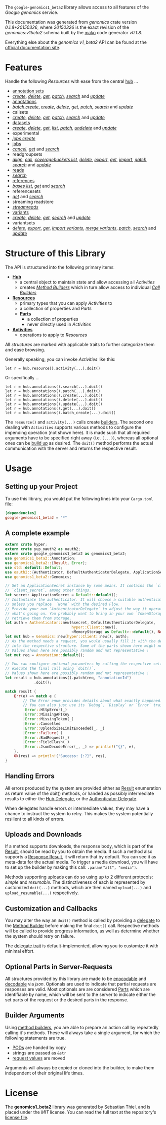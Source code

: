 <!---
DO NOT EDIT !
This file was generated automatically from 'src/mako/api/README.md.mako'
DO NOT EDIT !
-->
The `google-genomics1_beta2` library allows access to all features of the *Google genomics* service.

This documentation was generated from *genomics* crate version *0.1.8+20150326*, where *20150326* is the exact revision of the *genomics:v1beta2* schema built by the [mako](http://www.makotemplates.org/) code generator *v0.1.8*.

Everything else about the *genomics* *v1_beta2* API can be found at the
[official documentation site](https://developers.google.com/genomics/v1beta2/reference).
# Features

Handle the following *Resources* with ease from the central [hub](http://byron.github.io/google-apis-rs/google_genomics1_beta2/struct.Genomics.html) ... 

* [annotation sets](http://byron.github.io/google-apis-rs/google_genomics1_beta2/struct.AnnotationSet.html)
 * [*create*](http://byron.github.io/google-apis-rs/google_genomics1_beta2/struct.AnnotationSetCreateCall.html), [*delete*](http://byron.github.io/google-apis-rs/google_genomics1_beta2/struct.AnnotationSetDeleteCall.html), [*get*](http://byron.github.io/google-apis-rs/google_genomics1_beta2/struct.AnnotationSetGetCall.html), [*patch*](http://byron.github.io/google-apis-rs/google_genomics1_beta2/struct.AnnotationSetPatchCall.html), [*search*](http://byron.github.io/google-apis-rs/google_genomics1_beta2/struct.AnnotationSetSearchCall.html) and [*update*](http://byron.github.io/google-apis-rs/google_genomics1_beta2/struct.AnnotationSetUpdateCall.html)
* [annotations](http://byron.github.io/google-apis-rs/google_genomics1_beta2/struct.Annotation.html)
 * [*batch create*](http://byron.github.io/google-apis-rs/google_genomics1_beta2/struct.AnnotationBatchCreateCall.html), [*create*](http://byron.github.io/google-apis-rs/google_genomics1_beta2/struct.AnnotationCreateCall.html), [*delete*](http://byron.github.io/google-apis-rs/google_genomics1_beta2/struct.AnnotationDeleteCall.html), [*get*](http://byron.github.io/google-apis-rs/google_genomics1_beta2/struct.AnnotationGetCall.html), [*patch*](http://byron.github.io/google-apis-rs/google_genomics1_beta2/struct.AnnotationPatchCall.html), [*search*](http://byron.github.io/google-apis-rs/google_genomics1_beta2/struct.AnnotationSearchCall.html) and [*update*](http://byron.github.io/google-apis-rs/google_genomics1_beta2/struct.AnnotationUpdateCall.html)
* callsets
 * [*create*](http://byron.github.io/google-apis-rs/google_genomics1_beta2/struct.CallsetCreateCall.html), [*delete*](http://byron.github.io/google-apis-rs/google_genomics1_beta2/struct.CallsetDeleteCall.html), [*get*](http://byron.github.io/google-apis-rs/google_genomics1_beta2/struct.CallsetGetCall.html), [*patch*](http://byron.github.io/google-apis-rs/google_genomics1_beta2/struct.CallsetPatchCall.html), [*search*](http://byron.github.io/google-apis-rs/google_genomics1_beta2/struct.CallsetSearchCall.html) and [*update*](http://byron.github.io/google-apis-rs/google_genomics1_beta2/struct.CallsetUpdateCall.html)
* [datasets](http://byron.github.io/google-apis-rs/google_genomics1_beta2/struct.Dataset.html)
 * [*create*](http://byron.github.io/google-apis-rs/google_genomics1_beta2/struct.DatasetCreateCall.html), [*delete*](http://byron.github.io/google-apis-rs/google_genomics1_beta2/struct.DatasetDeleteCall.html), [*get*](http://byron.github.io/google-apis-rs/google_genomics1_beta2/struct.DatasetGetCall.html), [*list*](http://byron.github.io/google-apis-rs/google_genomics1_beta2/struct.DatasetListCall.html), [*patch*](http://byron.github.io/google-apis-rs/google_genomics1_beta2/struct.DatasetPatchCall.html), [*undelete*](http://byron.github.io/google-apis-rs/google_genomics1_beta2/struct.DatasetUndeleteCall.html) and [*update*](http://byron.github.io/google-apis-rs/google_genomics1_beta2/struct.DatasetUpdateCall.html)
* experimental
 * [*jobs create*](http://byron.github.io/google-apis-rs/google_genomics1_beta2/struct.ExperimentalJobCreateCall.html)
* [jobs](http://byron.github.io/google-apis-rs/google_genomics1_beta2/struct.Job.html)
 * [*cancel*](http://byron.github.io/google-apis-rs/google_genomics1_beta2/struct.JobCancelCall.html), [*get*](http://byron.github.io/google-apis-rs/google_genomics1_beta2/struct.JobGetCall.html) and [*search*](http://byron.github.io/google-apis-rs/google_genomics1_beta2/struct.JobSearchCall.html)
* readgroupsets
 * [*align*](http://byron.github.io/google-apis-rs/google_genomics1_beta2/struct.ReadgroupsetAlignCall.html), [*call*](http://byron.github.io/google-apis-rs/google_genomics1_beta2/struct.ReadgroupsetCallCall.html), [*coveragebuckets list*](http://byron.github.io/google-apis-rs/google_genomics1_beta2/struct.ReadgroupsetCoveragebucketListCall.html), [*delete*](http://byron.github.io/google-apis-rs/google_genomics1_beta2/struct.ReadgroupsetDeleteCall.html), [*export*](http://byron.github.io/google-apis-rs/google_genomics1_beta2/struct.ReadgroupsetExportCall.html), [*get*](http://byron.github.io/google-apis-rs/google_genomics1_beta2/struct.ReadgroupsetGetCall.html), [*import*](http://byron.github.io/google-apis-rs/google_genomics1_beta2/struct.ReadgroupsetImportCall.html), [*patch*](http://byron.github.io/google-apis-rs/google_genomics1_beta2/struct.ReadgroupsetPatchCall.html), [*search*](http://byron.github.io/google-apis-rs/google_genomics1_beta2/struct.ReadgroupsetSearchCall.html) and [*update*](http://byron.github.io/google-apis-rs/google_genomics1_beta2/struct.ReadgroupsetUpdateCall.html)
* [reads](http://byron.github.io/google-apis-rs/google_genomics1_beta2/struct.Read.html)
 * [*search*](http://byron.github.io/google-apis-rs/google_genomics1_beta2/struct.ReadSearchCall.html)
* [references](http://byron.github.io/google-apis-rs/google_genomics1_beta2/struct.Reference.html)
 * [*bases list*](http://byron.github.io/google-apis-rs/google_genomics1_beta2/struct.ReferenceBaseListCall.html), [*get*](http://byron.github.io/google-apis-rs/google_genomics1_beta2/struct.ReferenceGetCall.html) and [*search*](http://byron.github.io/google-apis-rs/google_genomics1_beta2/struct.ReferenceSearchCall.html)
* referencesets
 * [*get*](http://byron.github.io/google-apis-rs/google_genomics1_beta2/struct.ReferencesetGetCall.html) and [*search*](http://byron.github.io/google-apis-rs/google_genomics1_beta2/struct.ReferencesetSearchCall.html)
* streaming readstore
 * [*streamreads*](http://byron.github.io/google-apis-rs/google_genomics1_beta2/struct.StreamingReadstoreStreamreadCall.html)
* [variants](http://byron.github.io/google-apis-rs/google_genomics1_beta2/struct.Variant.html)
 * [*create*](http://byron.github.io/google-apis-rs/google_genomics1_beta2/struct.VariantCreateCall.html), [*delete*](http://byron.github.io/google-apis-rs/google_genomics1_beta2/struct.VariantDeleteCall.html), [*get*](http://byron.github.io/google-apis-rs/google_genomics1_beta2/struct.VariantGetCall.html), [*search*](http://byron.github.io/google-apis-rs/google_genomics1_beta2/struct.VariantSearchCall.html) and [*update*](http://byron.github.io/google-apis-rs/google_genomics1_beta2/struct.VariantUpdateCall.html)
* variantsets
 * [*delete*](http://byron.github.io/google-apis-rs/google_genomics1_beta2/struct.VariantsetDeleteCall.html), [*export*](http://byron.github.io/google-apis-rs/google_genomics1_beta2/struct.VariantsetExportCall.html), [*get*](http://byron.github.io/google-apis-rs/google_genomics1_beta2/struct.VariantsetGetCall.html), [*import variants*](http://byron.github.io/google-apis-rs/google_genomics1_beta2/struct.VariantsetImportVariantCall.html), [*merge variants*](http://byron.github.io/google-apis-rs/google_genomics1_beta2/struct.VariantsetMergeVariantCall.html), [*patch*](http://byron.github.io/google-apis-rs/google_genomics1_beta2/struct.VariantsetPatchCall.html), [*search*](http://byron.github.io/google-apis-rs/google_genomics1_beta2/struct.VariantsetSearchCall.html) and [*update*](http://byron.github.io/google-apis-rs/google_genomics1_beta2/struct.VariantsetUpdateCall.html)




# Structure of this Library

The API is structured into the following primary items:

* **[Hub](http://byron.github.io/google-apis-rs/google_genomics1_beta2/struct.Genomics.html)**
    * a central object to maintain state and allow accessing all *Activities*
    * creates [*Method Builders*](http://byron.github.io/google-apis-rs/google_genomics1_beta2/trait.MethodsBuilder.html) which in turn
      allow access to individual [*Call Builders*](http://byron.github.io/google-apis-rs/google_genomics1_beta2/trait.CallBuilder.html)
* **[Resources](http://byron.github.io/google-apis-rs/google_genomics1_beta2/trait.Resource.html)**
    * primary types that you can apply *Activities* to
    * a collection of properties and *Parts*
    * **[Parts](http://byron.github.io/google-apis-rs/google_genomics1_beta2/trait.Part.html)**
        * a collection of properties
        * never directly used in *Activities*
* **[Activities](http://byron.github.io/google-apis-rs/google_genomics1_beta2/trait.CallBuilder.html)**
    * operations to apply to *Resources*

All *structures* are marked with applicable traits to further categorize them and ease browsing.

Generally speaking, you can invoke *Activities* like this:

```Rust,ignore
let r = hub.resource().activity(...).doit()
```

Or specifically ...

```ignore
let r = hub.annotations().search(...).doit()
let r = hub.annotations().patch(...).doit()
let r = hub.annotations().create(...).doit()
let r = hub.annotations().delete(...).doit()
let r = hub.annotations().update(...).doit()
let r = hub.annotations().get(...).doit()
let r = hub.annotations().batch_create(...).doit()
```

The `resource()` and `activity(...)` calls create [builders][builder-pattern]. The second one dealing with `Activities` 
supports various methods to configure the impending operation (not shown here). It is made such that all required arguments have to be 
specified right away (i.e. `(...)`), whereas all optional ones can be [build up][builder-pattern] as desired.
The `doit()` method performs the actual communication with the server and returns the respective result.

# Usage

## Setting up your Project

To use this library, you would put the following lines into your `Cargo.toml` file:

```toml
[dependencies]
google-genomics1_beta2 = "*"
```

## A complete example

```Rust
extern crate hyper;
extern crate yup_oauth2 as oauth2;
extern crate google_genomics1_beta2 as genomics1_beta2;
use genomics1_beta2::Annotation;
use genomics1_beta2::{Result, Error};
use std::default::Default;
use oauth2::{Authenticator, DefaultAuthenticatorDelegate, ApplicationSecret, MemoryStorage};
use genomics1_beta2::Genomics;

// Get an ApplicationSecret instance by some means. It contains the `client_id` and 
// `client_secret`, among other things.
let secret: ApplicationSecret = Default::default();
// Instantiate the authenticator. It will choose a suitable authentication flow for you, 
// unless you replace  `None` with the desired Flow.
// Provide your own `AuthenticatorDelegate` to adjust the way it operates and get feedback about 
// what's going on. You probably want to bring in your own `TokenStorage` to persist tokens and
// retrieve them from storage.
let auth = Authenticator::new(&secret, DefaultAuthenticatorDelegate,
                              hyper::Client::new(),
                              <MemoryStorage as Default>::default(), None);
let mut hub = Genomics::new(hyper::Client::new(), auth);
// As the method needs a request, you would usually fill it with the desired information
// into the respective structure. Some of the parts shown here might not be applicable !
// Values shown here are possibly random and not representative !
let mut req = Annotation::default();

// You can configure optional parameters by calling the respective setters at will, and
// execute the final call using `doit()`.
// Values shown here are possibly random and not representative !
let result = hub.annotations().patch(req, "annotationId")
             .doit();

match result {
    Err(e) => match e {
        // The Error enum provides details about what exactly happened.
        // You can also just use its `Debug`, `Display` or `Error` traits
         Error::HttpError(_)
        |Error::MissingAPIKey
        |Error::MissingToken(_)
        |Error::Cancelled
        |Error::UploadSizeLimitExceeded(_, _)
        |Error::Failure(_)
        |Error::BadRequest(_)
        |Error::FieldClash(_)
        |Error::JsonDecodeError(_, _) => println!("{}", e),
    },
    Ok(res) => println!("Success: {:?}", res),
}

```
## Handling Errors

All errors produced by the system are provided either as [Result](http://byron.github.io/google-apis-rs/google_genomics1_beta2/enum.Result.html) enumeration as return value of 
the doit() methods, or handed as possibly intermediate results to either the 
[Hub Delegate](http://byron.github.io/google-apis-rs/google_genomics1_beta2/trait.Delegate.html), or the [Authenticator Delegate](http://byron.github.io/google-apis-rs/google_genomics1_beta2/../yup-oauth2/trait.AuthenticatorDelegate.html).

When delegates handle errors or intermediate values, they may have a chance to instruct the system to retry. This 
makes the system potentially resilient to all kinds of errors.

## Uploads and Downloads
If a method supports downloads, the response body, which is part of the [Result](http://byron.github.io/google-apis-rs/google_genomics1_beta2/enum.Result.html), should be
read by you to obtain the media.
If such a method also supports a [Response Result](http://byron.github.io/google-apis-rs/google_genomics1_beta2/trait.ResponseResult.html), it will return that by default.
You can see it as meta-data for the actual media. To trigger a media download, you will have to set up the builder by making
this call: `.param("alt", "media")`.

Methods supporting uploads can do so using up to 2 different protocols: 
*simple* and *resumable*. The distinctiveness of each is represented by customized 
`doit(...)` methods, which are then named `upload(...)` and `upload_resumable(...)` respectively.

## Customization and Callbacks

You may alter the way an `doit()` method is called by providing a [delegate](http://byron.github.io/google-apis-rs/google_genomics1_beta2/trait.Delegate.html) to the 
[Method Builder](http://byron.github.io/google-apis-rs/google_genomics1_beta2/trait.CallBuilder.html) before making the final `doit()` call. 
Respective methods will be called to provide progress information, as well as determine whether the system should 
retry on failure.

The [delegate trait](http://byron.github.io/google-apis-rs/google_genomics1_beta2/trait.Delegate.html) is default-implemented, allowing you to customize it with minimal effort.

## Optional Parts in Server-Requests

All structures provided by this library are made to be [enocodable](http://byron.github.io/google-apis-rs/google_genomics1_beta2/trait.RequestValue.html) and 
[decodable](http://byron.github.io/google-apis-rs/google_genomics1_beta2/trait.ResponseResult.html) via *json*. Optionals are used to indicate that partial requests are responses 
are valid.
Most optionals are are considered [Parts](http://byron.github.io/google-apis-rs/google_genomics1_beta2/trait.Part.html) which are identifiable by name, which will be sent to 
the server to indicate either the set parts of the request or the desired parts in the response.

## Builder Arguments

Using [method builders](http://byron.github.io/google-apis-rs/google_genomics1_beta2/trait.CallBuilder.html), you are able to prepare an action call by repeatedly calling it's methods.
These will always take a single argument, for which the following statements are true.

* [PODs][wiki-pod] are handed by copy
* strings are passed as `&str`
* [request values](http://byron.github.io/google-apis-rs/google_genomics1_beta2/trait.RequestValue.html) are moved

Arguments will always be copied or cloned into the builder, to make them independent of their original life times.

[wiki-pod]: http://en.wikipedia.org/wiki/Plain_old_data_structure
[builder-pattern]: http://en.wikipedia.org/wiki/Builder_pattern
[google-go-api]: https://github.com/google/google-api-go-client

# License
The **genomics1_beta2** library was generated by Sebastian Thiel, and is placed 
under the *MIT* license.
You can read the full text at the repository's [license file][repo-license].

[repo-license]: https://github.com/Byron/google-apis-rs/LICENSE.md
